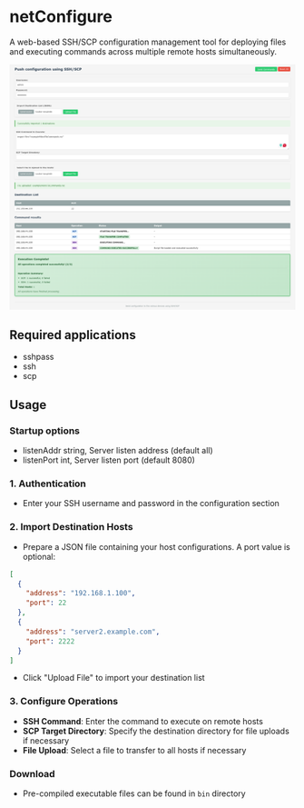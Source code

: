# netConfigure

A web-based SSH/SCP configuration management tool for deploying files and executing commands across multiple remote hosts simultaneously.

![netConfigure Screenshot](screenCapture.png)

## Required applications
- sshpass
- ssh
- scp

## Usage
### Startup options
- listenAddr string, Server listen address (default all)
- listenPort int, Server listen port (default 8080)


### 1. Authentication
- Enter your SSH username and password in the configuration section

### 2. Import Destination Hosts
- Prepare a JSON file containing your host configurations. A port value is optional:
```json
[
  {
    "address": "192.168.1.100",
    "port": 22
  },
  {
    "address": "server2.example.com",
    "port": 2222
  }
]
```
- Click "Upload File" to import your destination list

### 3. Configure Operations
- **SSH Command**: Enter the command to execute on remote hosts
- **SCP Target Directory**: Specify the destination directory for file uploads if necessary
- **File Upload**: Select a file to transfer to all hosts if necessary

### Download
- Pre-compiled executable files can be found in `bin` directory 